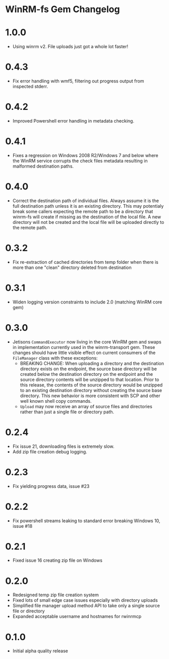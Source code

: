 # WinRM-fs Gem Changelog
# 1.0.0
- Using winrm v2. File uploads just got a whole lot faster!

# 0.4.3
- Fix error handling with wmf5, filtering out progress output from inspected stderr.

# 0.4.2
- Improved Powershell error handling in metadata checking.

# 0.4.1
- Fixes a regression on Windows 2008 R2/Windows 7 and below where the WinRM service corrupts the check files metadata resulting in malformed destination paths.

# 0.4.0
- Correct the destination path of individual files. Always assume it is the full destination path unless it is an existing directory. This may potentialy break some callers expecting the remote path to be a directory that winrm-fs will create if missing as the destination of the local file. A new directory will not be created and the local file will be uploaded directly to the remote path.

# 0.3.2
- Fix re-extraction of cached directories from temp folder when there is more than one "clean" directory deleted from destination

# 0.3.1
- Widen logging version constraints to include 2.0 (matching WinRM core gem)

# 0.3.0
- Jetisons `CommandExecutor` now living in the core WinRM gem and swaps in implementation currently used in the winrm-transport gem. These changes should have little visible effect on current consumers of the `FileManager` class with these exceptions:
  - BREAKING CHANGE: When uploading a directory and the destination directory exists on the endpoint, the source base directory will be created below the destination directory on the endpoint and the source directory contents will be unzipped to that location. Prior to this release, the contents of the source directory would be unzipped to an existing destination directory without creating the source base directory. This new behavior is more consistent with SCP and other well known shell copy commands.
  - `Upload` may now receive an array of source files and directories rather than just a single file or directory path.

# 0.2.4
- Fix issue 21, downloading files is extremely slow.
- Add zip file creation debug logging.

# 0.2.3
- Fix yielding progress data, issue #23

# 0.2.2
- Fix powershell streams leaking to standard error breaking Windows 10, issue #18

# 0.2.1
- Fixed issue 16 creating zip file on Windows

# 0.2.0
- Redesigned temp zip file creation system
- Fixed lots of small edge case issues especially with directory uploads
- Simplified file manager upload method API to take only a single source file or directory
- Expanded acceptable username and hostnames for rwinrmcp

# 0.1.0
- Initial alpha quality release
